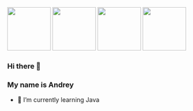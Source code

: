 <div id="header">
    <img src="https://i.giphy.com/media/v1.Y2lkPTc5MGI3NjExNHc3ZWVieWVmMWRmdmpzeWxxNDBzNmpzOWZrdnMwNGozbzh3a25uaiZlcD12MV9pbnRlcm5hbF9naWZfYnlfaWQmY3Q9Zw/l3nSWRgDAparB8ad2/giphy.gif" height="100" />
    <img src="https://i.giphy.com/media/v1.Y2lkPTc5MGI3NjExb2k5c2k5YW05eGwybmRodXo5YWliNmo5amEycThmMDh0dWt0OXQwMiZlcD12MV9pbnRlcm5hbF9naWZfYnlfaWQmY3Q9Zw/K7StRcr7hagJpXROmb/giphy.gif" height="100" />
    <img src="https://i.giphy.com/media/v1.Y2lkPTc5MGI3NjExM21qMnoxdXN3aHVyMWQycnlsdHg3Z2N6Z3U3eTA4ZzR6N3d0cGw2ciZlcD12MV9pbnRlcm5hbF9naWZfYnlfaWQmY3Q9Zw/kwEmwFUWO5Ety/giphy.gif" height="100" />
    <img src="https://i.giphy.com/media/v1.Y2lkPTc5MGI3NjExbXo2dHdwbm1taXY5MjQ3bGN6MWxhNnI3M2VueTd5bWlmbDk2am1kNSZlcD12MV9pbnRlcm5hbF9naWZfYnlfaWQmY3Q9Zw/11vhCpFcD3um7m/giphy.gif" height="100" />
</div>

<div id="badges">
  <img src="https://komarev.com/ghpvc/?username=akrecev&style=flat-square&color=blue" alt=""/>
</div>

### Hi there 👋

### My name is Andrey

- 🌱 I’m currently learning Java
